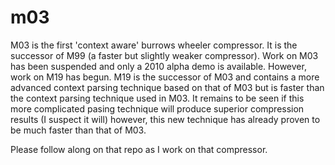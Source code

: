 # m03
M03 is the first 'context aware' burrows wheeler compressor.  It is the successor of M99 (a faster but slightly weaker
compressor).
Work on M03 has been suspended and only a 2010 alpha demo is available.  However, work on M19 has begun. M19 is the
successor of M03 and contains a more advanced context parsing technique based on that of M03 but is faster than the context parsing
technique used in M03.  It remains to be seen if this more complicated pasing technique will produce superior compression
results (I suspect it will) however, this new technique has already proven to be much faster than that of M03.

Please follow along on that repo as I work on that compressor.
